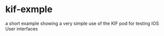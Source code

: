 kif-exmple
==========

a short example showing a very simple use of the KIF pod for testing IOS User interfaces
